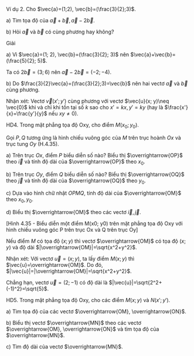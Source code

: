 Ví dụ 2. Cho $\vec{a}=(1;2), \vec{b}=(\frac{3}{2};3)$.

a) Tìm tọa độ của $\vec{a}+\vec{b}, \vec{a}-2\vec{b}$.

b) Hỏi $\vec{a}$ và $\vec{b}$ có cùng phương hay không?

Giải

a) Vì $\vec{a}=(1; 2), \vec{b}=(\frac{3}{2}; 3)$ nên $\vec{a}+\vec{b}=(\frac{5}{2}; 5)$.

   Ta có $2\vec{b}=(3;6)$ nên $\vec{a}-2\vec{b}=(-2;-4)$.

b) Do $\frac{3}{2}\vec{a}=(\frac{3}{2};3)=\vec{b}$ nên hai vectơ $\vec{a}$ và $\vec{b}$ cùng phương.

Nhận xét: Vectơ $\vec{v}(x'; y')$ cùng phương với vectơ $\vec{u}(x; y)\neq \vec{0}$ khi và chỉ khi tồn tại số $k$ sao cho $x'=kx, y'=ky$ (hay là $\frac{x'}{x}=\frac{y'}{y}$ nếu $xy \neq 0$).

HD4. Trong mặt phẳng tọa độ Oxy, cho điểm $M(x_0; y_0)$.

Gọi $P, Q$ tương ứng là hình chiếu vuông góc của $M$ trên trục hoành $Ox$ và trục tung $Oy$ (H.4.35).

a) Trên trục $Ox$, điểm $P$ biểu diễn số nào? Biểu thị $\overrightarrow{OP}$ theo $\vec{i}$ và tính độ dài của $\overrightarrow{OP}$ theo $x_0$.

b) Trên trục $Oy$, điểm $Q$ biểu diễn số nào? Biểu thị $\overrightarrow{OQ}$ theo $\vec{j}$ và tính độ dài của $\overrightarrow{OQ}$ theo $y_0$.

c) Dựa vào hình chữ nhật $OPMQ$, tính độ dài của $\overrightarrow{OM}$ theo $x_0, y_0$.

d) Biểu thị $\overrightarrow{OM}$ theo các vectơ $\vec{i}, \vec{j}$.

[Hình 4.35 - Biểu diễn một điểm M(x0; y0) trên mặt phẳng tọa độ Oxy với hình chiếu vuông góc P trên trục Ox và Q trên trục Oy]

Nếu điểm $M$ có tọa độ $(x; y)$ thì vectơ $\overrightarrow{OM}$ có tọa độ $(x; y)$ và độ dài $|\overrightarrow{OM}|=\sqrt{x^2+y^2}$.

Nhận xét: Với vectơ $\vec{u}=(x;y)$, ta lấy điểm $M(x;y)$ thì $\vec{u}=\overrightarrow{OM}$. Do đó, $|\vec{u}|=|\overrightarrow{OM}|=\sqrt{x^2+y^2}$.

Chẳng hạn, vectơ $\vec{u}=(2;-1)$ có độ dài là $|\vec{u}|=\sqrt{2^2+(-1)^2}=\sqrt{5}$.

HD5. Trong mặt phẳng tọa độ Oxy, cho các điểm $M(x; y)$ và $N(x'; y')$.

a) Tìm tọa độ của các vectơ $\overrightarrow{OM}, \overrightarrow{ON}$.

b) Biểu thị vectơ $\overrightarrow{MN}$ theo các vectơ $\overrightarrow{OM}, \overrightarrow{ON}$ và tìm tọa độ của $\overrightarrow{MN}$.

c) Tìm độ dài của vectơ $\overrightarrow{MN}$.